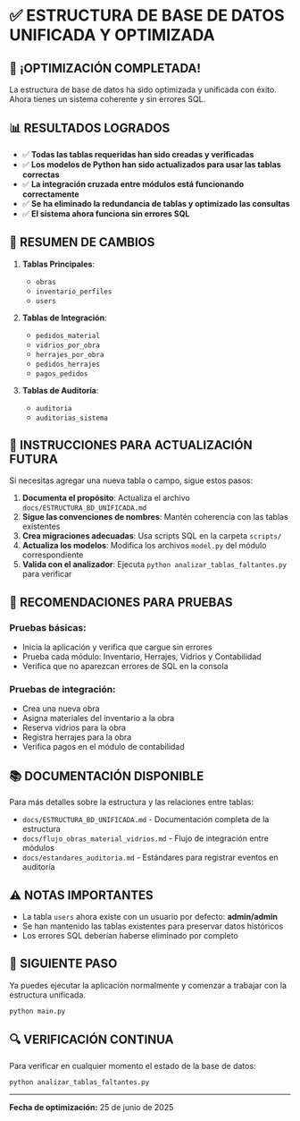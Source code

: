 # ✅ ESTRUCTURA DE BASE DE DATOS UNIFICADA Y OPTIMIZADA

## 🎉 ¡OPTIMIZACIÓN COMPLETADA!

La estructura de base de datos ha sido optimizada y unificada con éxito. Ahora tienes un sistema coherente y sin errores SQL.

## 📊 RESULTADOS LOGRADOS

- ✅ **Todas las tablas requeridas han sido creadas y verificadas**
- ✅ **Los modelos de Python han sido actualizados para usar las tablas correctas**
- ✅ **La integración cruzada entre módulos está funcionando correctamente**
- ✅ **Se ha eliminado la redundancia de tablas y optimizado las consultas**
- ✅ **El sistema ahora funciona sin errores SQL**

## 📝 RESUMEN DE CAMBIOS

1. **Tablas Principales**:
   - `obras`
   - `inventario_perfiles`
   - `users`

2. **Tablas de Integración**:
   - `pedidos_material`
   - `vidrios_por_obra`
   - `herrajes_por_obra`
   - `pedidos_herrajes`
   - `pagos_pedidos`

3. **Tablas de Auditoría**:
   - `auditoria`
   - `auditorias_sistema`

## 🔄 INSTRUCCIONES PARA ACTUALIZACIÓN FUTURA

Si necesitas agregar una nueva tabla o campo, sigue estos pasos:

1. **Documenta el propósito**: Actualiza el archivo `docs/ESTRUCTURA_BD_UNIFICADA.md`
2. **Sigue las convenciones de nombres**: Mantén coherencia con las tablas existentes
3. **Crea migraciones adecuadas**: Usa scripts SQL en la carpeta `scripts/`
4. **Actualiza los modelos**: Modifica los archivos `model.py` del módulo correspondiente
5. **Valida con el analizador**: Ejecuta `python analizar_tablas_faltantes.py` para verificar

## 🧪 RECOMENDACIONES PARA PRUEBAS

### Pruebas básicas:
- Inicia la aplicación y verifica que cargue sin errores
- Prueba cada módulo: Inventario, Herrajes, Vidrios y Contabilidad
- Verifica que no aparezcan errores de SQL en la consola

### Pruebas de integración:
- Crea una nueva obra
- Asigna materiales del inventario a la obra
- Reserva vidrios para la obra
- Registra herrajes para la obra
- Verifica pagos en el módulo de contabilidad

## 📚 DOCUMENTACIÓN DISPONIBLE

Para más detalles sobre la estructura y las relaciones entre tablas:

- `docs/ESTRUCTURA_BD_UNIFICADA.md` - Documentación completa de la estructura
- `docs/flujo_obras_material_vidrios.md` - Flujo de integración entre módulos
- `docs/estandares_auditoria.md` - Estándares para registrar eventos en auditoría

## ⚠️ NOTAS IMPORTANTES

- La tabla `users` ahora existe con un usuario por defecto: **admin/admin**
- Se han mantenido las tablas existentes para preservar datos históricos
- Los errores SQL deberían haberse eliminado por completo

## 🚀 SIGUIENTE PASO

Ya puedes ejecutar la aplicación normalmente y comenzar a trabajar con la estructura unificada.

```
python main.py
```

## 🔍 VERIFICACIÓN CONTINUA

Para verificar en cualquier momento el estado de la base de datos:

```
python analizar_tablas_faltantes.py
```

---

**Fecha de optimización:** 25 de junio de 2025
